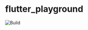 # flutter_playground

![Build](https://github.com/Bugfire/flutter_playground/actions/workflows/build-android-develop.yml/badge.svg?branch=develop)
